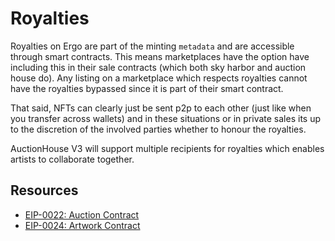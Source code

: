 # Royalties

Royalties on Ergo are part of the minting `metadata` and are accessible through smart contracts. This means marketplaces have the option have including this in their sale contracts (which both sky harbor and auction house do). Any listing on a marketplace which respects royalties cannot have the royalties bypassed since it is part of their smart contract. 

That said, NFTs can clearly just be sent p2p to each other (just like when you transfer across wallets) and in these situations or in private sales its up to the discretion of the involved parties whether to honour the royalties. 

AuctionHouse V3 will support multiple recipients for royalties which enables artists to collaborate together. 

## Resources

- [EIP-0022: Auction Contract](eip22.md)
- [EIP-0024: Artwork Contract](eip24.md)